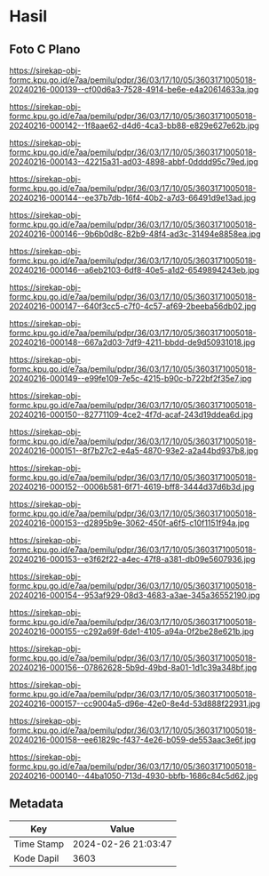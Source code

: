 # Hasil

## Foto C Plano

https://sirekap-obj-formc.kpu.go.id/e7aa/pemilu/pdpr/36/03/17/10/05/3603171005018-20240216-000139--cf00d6a3-7528-4914-be6e-e4a20614633a.jpg

https://sirekap-obj-formc.kpu.go.id/e7aa/pemilu/pdpr/36/03/17/10/05/3603171005018-20240216-000142--1f8aae62-d4d6-4ca3-bb88-e829e627e62b.jpg

https://sirekap-obj-formc.kpu.go.id/e7aa/pemilu/pdpr/36/03/17/10/05/3603171005018-20240216-000143--42215a31-ad03-4898-abbf-0dddd95c79ed.jpg

https://sirekap-obj-formc.kpu.go.id/e7aa/pemilu/pdpr/36/03/17/10/05/3603171005018-20240216-000144--ee37b7db-16f4-40b2-a7d3-66491d9e13ad.jpg

https://sirekap-obj-formc.kpu.go.id/e7aa/pemilu/pdpr/36/03/17/10/05/3603171005018-20240216-000146--9b6b0d8c-82b9-48f4-ad3c-31494e8858ea.jpg

https://sirekap-obj-formc.kpu.go.id/e7aa/pemilu/pdpr/36/03/17/10/05/3603171005018-20240216-000146--a6eb2103-6df8-40e5-a1d2-6549894243eb.jpg

https://sirekap-obj-formc.kpu.go.id/e7aa/pemilu/pdpr/36/03/17/10/05/3603171005018-20240216-000147--640f3cc5-c7f0-4c57-af69-2beeba56db02.jpg

https://sirekap-obj-formc.kpu.go.id/e7aa/pemilu/pdpr/36/03/17/10/05/3603171005018-20240216-000148--667a2d03-7df9-4211-bbdd-de9d50931018.jpg

https://sirekap-obj-formc.kpu.go.id/e7aa/pemilu/pdpr/36/03/17/10/05/3603171005018-20240216-000149--e99fe109-7e5c-4215-b90c-b722bf2f35e7.jpg

https://sirekap-obj-formc.kpu.go.id/e7aa/pemilu/pdpr/36/03/17/10/05/3603171005018-20240216-000150--82771109-4ce2-4f7d-acaf-243d19ddea6d.jpg

https://sirekap-obj-formc.kpu.go.id/e7aa/pemilu/pdpr/36/03/17/10/05/3603171005018-20240216-000151--8f7b27c2-e4a5-4870-93e2-a2a44bd937b8.jpg

https://sirekap-obj-formc.kpu.go.id/e7aa/pemilu/pdpr/36/03/17/10/05/3603171005018-20240216-000152--0006b581-6f71-4619-bff8-3444d37d6b3d.jpg

https://sirekap-obj-formc.kpu.go.id/e7aa/pemilu/pdpr/36/03/17/10/05/3603171005018-20240216-000153--d2895b9e-3062-450f-a6f5-c10f1151f94a.jpg

https://sirekap-obj-formc.kpu.go.id/e7aa/pemilu/pdpr/36/03/17/10/05/3603171005018-20240216-000153--e3f62f22-a4ec-47f8-a381-db09e5607936.jpg

https://sirekap-obj-formc.kpu.go.id/e7aa/pemilu/pdpr/36/03/17/10/05/3603171005018-20240216-000154--953af929-08d3-4683-a3ae-345a36552190.jpg

https://sirekap-obj-formc.kpu.go.id/e7aa/pemilu/pdpr/36/03/17/10/05/3603171005018-20240216-000155--c292a69f-6de1-4105-a94a-0f2be28e621b.jpg

https://sirekap-obj-formc.kpu.go.id/e7aa/pemilu/pdpr/36/03/17/10/05/3603171005018-20240216-000156--07862628-5b9d-49bd-8a01-1d1c39a348bf.jpg

https://sirekap-obj-formc.kpu.go.id/e7aa/pemilu/pdpr/36/03/17/10/05/3603171005018-20240216-000157--cc9004a5-d96e-42e0-8e4d-53d888f22931.jpg

https://sirekap-obj-formc.kpu.go.id/e7aa/pemilu/pdpr/36/03/17/10/05/3603171005018-20240216-000158--ee61829c-f437-4e26-b059-de553aac3e6f.jpg

https://sirekap-obj-formc.kpu.go.id/e7aa/pemilu/pdpr/36/03/17/10/05/3603171005018-20240216-000140--44ba1050-713d-4930-bbfb-1686c84c5d62.jpg


## Metadata

| Key        | Value               |
| ---------- | ------------------- |
| Time Stamp | 2024-02-26 21:03:47 |
| Kode Dapil | 3603                |



